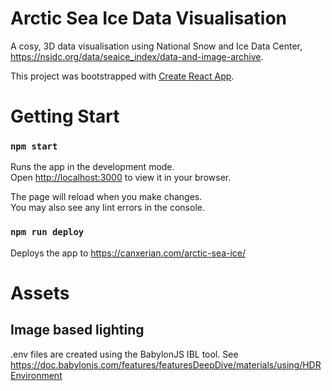# Arctic Sea Ice Data Visualisation

A cosy, 3D data visualisation using National Snow and Ice Data Center, https://nsidc.org/data/seaice_index/data-and-image-archive.

This project was bootstrapped with [Create React App](https://github.com/facebook/create-react-app).

# Getting Start

### `npm start`

Runs the app in the development mode.\
Open [http://localhost:3000](http://localhost:3000) to view it in your browser.

The page will reload when you make changes.\
You may also see any lint errors in the console.

### `npm run deploy`

Deploys the app to https://canxerian.com/arctic-sea-ice/

# Assets
## Image based lighting
.env files are created using the BabylonJS IBL tool. See https://doc.babylonjs.com/features/featuresDeepDive/materials/using/HDREnvironment  

